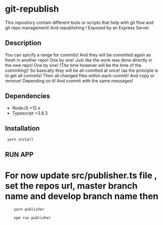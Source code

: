 
# git-republish

This repository contain different tools or scripts that help with git flow and git repo management! And republishing ! Exposed by an Express Server  

## Description 

You can spicify a range for commits! And they will be commited again as fresh in another repo! One by one! Just like the work was done directly in the new repo! One by one! (The time however will be the time of the commiting)! So basically they will be all comitted at once! (as the principle is to get all commits! Then all changed files within each commit! And copy or remove! Depending on it! And commit with the same messages!


## Dependencies

- NodeJS +12.x
- Typescript +3.8.3

## Installation

```
 yarn install
```

## RUN APP

# For now update src/publisher.ts file , set the repos url, master branch name and develop branch name then 

```
    yarn publisher 

    npm run publisher

```


